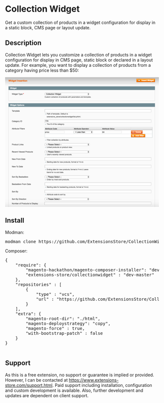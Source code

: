 Collection Widget
=================
Get a custom collection of products in a widget configuration for display in a static block, 
CMS page or layout update.

Description
-----------
Collection Widget lets you customize a collection of products in a widget configuration
for display in CMS page, static block or declared in a layout update. For example, you want 
to display a collection of products from a category having price less than $50:

<img src="md/widget.png" />

Install
-------
Modman:

<pre>
modman clone https://github.com/ExtensionsStore/CollectionWidget
</pre>

Composer:

<pre>
{
    "require": {
        "magento-hackathon/magento-composer-installer": "dev-master",
    	"extensions-store/collectionwidget" : "dev-master"
    },
    "repositories" : [
    	{
    		"type" : "vcs",
    		"url" : "https://github.com/ExtensionsStore/CollectionWidget"
    	}  	
    ],
    "extra": {
        "magento-root-dir": "./html",
        "magento-deploystrategy": "copy",
        "magento-force" : true,
        "with-bootstrap-patch" : false
    }
}

</pre>

Support
-------
As this is a free extension, no support or guarantee is implied or provided. 
However, I can be contacted at https://www.extensions-store.com/support.html. 
Paid support including installation, configuration and custom development is 
available. Also, further development and updates are dependent on client support.
